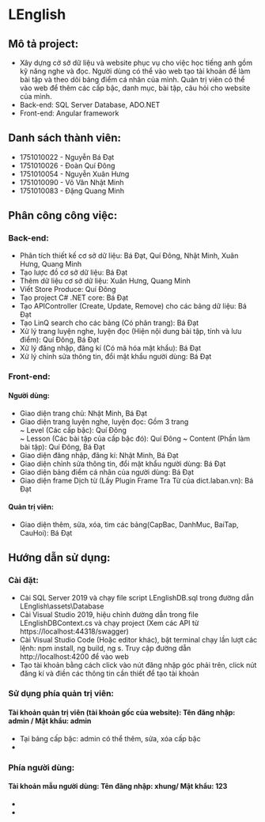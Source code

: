 # LEnglish

## Mô tả project: 
  - Xây dựng cở sở dữ liệu và website phục vụ cho việc học tiếng anh gồm kỹ năng nghe và đọc. Người dùng có thể vào web tạo tài khoản để làm bài tập và theo dõi bảng điểm cá nhân của mình. Quản trị viên có thể vào web để thêm các cấp bậc, danh mục, bài tập, câu hỏi cho website của mình.
  - Back-end: SQL Server Database, ADO.NET
  - Front-end: Angular framework

## Danh sách thành viên:
+ 1751010022 - Nguyễn Bá Đạt
+ 1751010026 - Đoàn Quí Đông
+ 1751010054 - Nguyễn Xuân Hưng
+ 1751010090 - Võ Văn Nhật Minh
+ 1751010083 - Đặng Quang Minh

## Phân công công việc:
### Back-end: 
 - Phân tích thiết kế cơ sở dữ liệu: Bá Đạt, Quí Đông, Nhật Minh, Xuân Hưng, Quang Minh
 - Tạo lược đồ cơ sở dữ liệu: Bá Đạt
 - Thêm dữ liệu cơ sở dữ liệu: Xuân Hưng, Quang Minh
 - Viết Store Produce: Quí Đông
 - Tạo project C# .NET core: Bá Đạt
 - Tạo APIController (Create, Update, Remove) cho các bảng dữ liệu: Bá Đạt
 - Tạo LinQ search cho các bảng (Có phân trang): Bá Đạt
 - Xử lý trang luyện nghe, luyện đọc (Hiện nội dung bài tập, tính và lưu điểm): Quí Đông, Bá Đạt
 - Xử lý đăng nhập, đăng kí (Có mã hóa mật khẩu): Bá Đạt
 - Xử lý chỉnh sửa thông tin, đổi mật khẩu người dùng: Bá Đạt
### Front-end:
 #### Người dùng: 
  - Giao diện trang chủ: Nhật Minh, Bá Đạt   
  - Giao diện trang luyện nghe, luyện đọc: Gồm 3 trang  
   ~ Level (Các cấp bậc): Quí Đông  
   ~ Lesson (Các bài tập của cấp bậc đó): Quí Đông
   ~ Content (Phần làm bài tập): Quí Đông, Bá Đạt 
  - Giao diện đăng nhập, đăng kí: Nhật Minh, Bá Đạt
  - Giao diện chỉnh sửa thông tin, đổi mật khẩu người dùng: Bá Đạt
  - Giao diện bảng điểm cá nhân của người dùng: Bá Đạt
  - Giao diện frame Dịch từ (Lấy Plugin Frame Tra Từ của dict.laban.vn): Bá Đạt 
 #### Quản trị viên: 
  - Giao diện thêm, sửa, xóa, tìm các bảng(CapBac, DanhMuc, BaiTap, CauHoi): Bá Đạt
## Hướng dẫn sử dụng:
 ### Cài đặt:
  - Cài SQL Server 2019 và chạy file script LEnglishDB.sql trong đường dẫn LEnglish\assets\Database
  - Cài Visual Studio 2019, hiệu chỉnh đường dẫn trong file LEnglishDBContext.cs và chạy project (Xem các API từ https://localhost:44318/swagger)
  - Cài Visual Studio Code (Hoặc editor khác), bật terminal chạy lần lượt các lệnh: npm install, ng build, ng s. Truy cập đường dẫn      http://localhost:4200 để vào web
  - Tạo tài khoản bằng cách click vào nút đăng nhập góc phải trên, click nút đăng kí và điền các thông tin cần thiết để tạo tài khoản
 ### Sử dụng phía quản trị viên: 
 #### Tài khoản quản trị viên (tài khoản gốc của website): Tên đăng nhập: admin / Mật khẩu: admin
  - Tại bảng cấp bậc: admin có thể thêm, sửa, xóa cấp bậc
  - 
 ### Phía người dùng: 
 #### Tài khoản mẫu người dùng: Tên đăng nhập: xhung/ Mật khẩu: 123
  -
  - 
 
